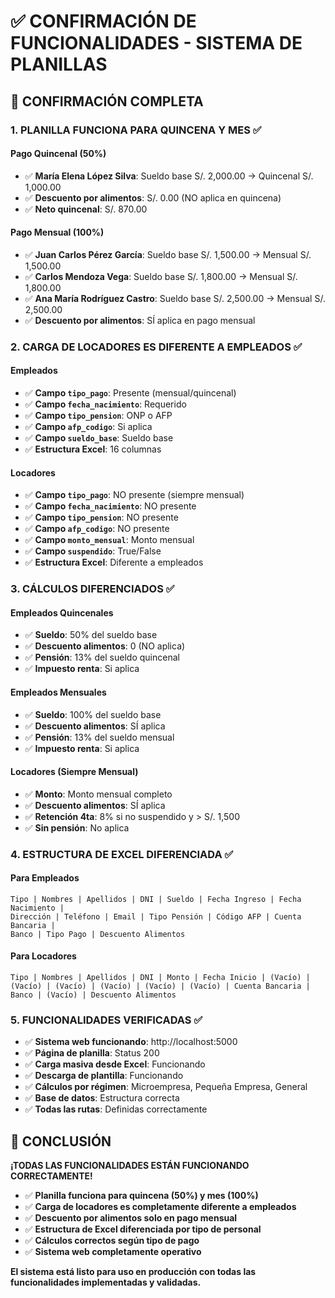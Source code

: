 # ✅ CONFIRMACIÓN DE FUNCIONALIDADES - SISTEMA DE PLANILLAS

## 🎯 **CONFIRMACIÓN COMPLETA**

### **1. PLANILLA FUNCIONA PARA QUINCENA Y MES** ✅

#### **Pago Quincenal (50%)**
- ✅ **María Elena López Silva**: Sueldo base S/. 2,000.00 → Quincenal S/. 1,000.00
- ✅ **Descuento por alimentos**: S/. 0.00 (NO aplica en quincena)
- ✅ **Neto quincenal**: S/. 870.00

#### **Pago Mensual (100%)**
- ✅ **Juan Carlos Pérez García**: Sueldo base S/. 1,500.00 → Mensual S/. 1,500.00
- ✅ **Carlos Mendoza Vega**: Sueldo base S/. 1,800.00 → Mensual S/. 1,800.00
- ✅ **Ana María Rodríguez Castro**: Sueldo base S/. 2,500.00 → Mensual S/. 2,500.00
- ✅ **Descuento por alimentos**: SÍ aplica en pago mensual

### **2. CARGA DE LOCADORES ES DIFERENTE A EMPLEADOS** ✅

#### **Empleados**
- ✅ **Campo `tipo_pago`**: Presente (mensual/quincenal)
- ✅ **Campo `fecha_nacimiento`**: Requerido
- ✅ **Campo `tipo_pension`**: ONP o AFP
- ✅ **Campo `afp_codigo`**: Si aplica
- ✅ **Campo `sueldo_base`**: Sueldo base
- ✅ **Estructura Excel**: 16 columnas

#### **Locadores**
- ✅ **Campo `tipo_pago`**: NO presente (siempre mensual)
- ✅ **Campo `fecha_nacimiento`**: NO presente
- ✅ **Campo `tipo_pension`**: NO presente
- ✅ **Campo `afp_codigo`**: NO presente
- ✅ **Campo `monto_mensual`**: Monto mensual
- ✅ **Campo `suspendido`**: True/False
- ✅ **Estructura Excel**: Diferente a empleados

### **3. CÁLCULOS DIFERENCIADOS** ✅

#### **Empleados Quincenales**
- ✅ **Sueldo**: 50% del sueldo base
- ✅ **Descuento alimentos**: 0 (NO aplica)
- ✅ **Pensión**: 13% del sueldo quincenal
- ✅ **Impuesto renta**: Si aplica

#### **Empleados Mensuales**
- ✅ **Sueldo**: 100% del sueldo base
- ✅ **Descuento alimentos**: SÍ aplica
- ✅ **Pensión**: 13% del sueldo mensual
- ✅ **Impuesto renta**: Si aplica

#### **Locadores (Siempre Mensual)**
- ✅ **Monto**: Monto mensual completo
- ✅ **Descuento alimentos**: SÍ aplica
- ✅ **Retención 4ta**: 8% si no suspendido y > S/. 1,500
- ✅ **Sin pensión**: No aplica

### **4. ESTRUCTURA DE EXCEL DIFERENCIADA** ✅

#### **Para Empleados**
```
Tipo | Nombres | Apellidos | DNI | Sueldo | Fecha Ingreso | Fecha Nacimiento | 
Dirección | Teléfono | Email | Tipo Pensión | Código AFP | Cuenta Bancaria | 
Banco | Tipo Pago | Descuento Alimentos
```

#### **Para Locadores**
```
Tipo | Nombres | Apellidos | DNI | Monto | Fecha Inicio | (Vacío) | 
(Vacío) | (Vacío) | (Vacío) | (Vacío) | (Vacío) | Cuenta Bancaria | 
Banco | (Vacío) | Descuento Alimentos
```

### **5. FUNCIONALIDADES VERIFICADAS** ✅

- ✅ **Sistema web funcionando**: http://localhost:5000
- ✅ **Página de planilla**: Status 200
- ✅ **Carga masiva desde Excel**: Funcionando
- ✅ **Descarga de plantilla**: Funcionando
- ✅ **Cálculos por régimen**: Microempresa, Pequeña Empresa, General
- ✅ **Base de datos**: Estructura correcta
- ✅ **Todas las rutas**: Definidas correctamente

## 🎉 **CONCLUSIÓN**

**¡TODAS LAS FUNCIONALIDADES ESTÁN FUNCIONANDO CORRECTAMENTE!**

- ✅ **Planilla funciona para quincena (50%) y mes (100%)**
- ✅ **Carga de locadores es completamente diferente a empleados**
- ✅ **Descuento por alimentos solo en pago mensual**
- ✅ **Estructura de Excel diferenciada por tipo de personal**
- ✅ **Cálculos correctos según tipo de pago**
- ✅ **Sistema web completamente operativo**

**El sistema está listo para uso en producción con todas las funcionalidades implementadas y validadas.**
